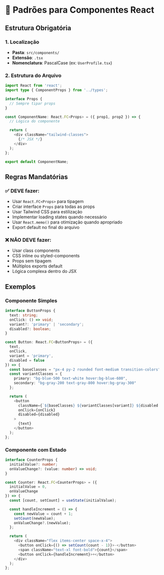 # 🧩 Padrões para Componentes React

## Estrutura Obrigatória

### 1. Localização

- **Pasta**: `src/components/`
- **Extensão**: `.tsx`
- **Nomenclatura**: PascalCase (ex: `UserProfile.tsx`)

### 2. Estrutura do Arquivo

```typescript
import React from 'react';
import type { ComponentProps } from '../types';

interface Props {
  // Sempre tipar props
}

const ComponentName: React.FC<Props> = ({ prop1, prop2 }) => {
  // Lógica do componente

  return (
    <div className="tailwind-classes">
      {/* JSX */}
    </div>
  );
};

export default ComponentName;
```

## Regras Mandatórias

### ✅ DEVE fazer:

- Usar `React.FC<Props>` para tipagem
- Criar interface `Props` para todas as props
- Usar Tailwind CSS para estilização
- Implementar loading states quando necessário
- Usar `React.memo()` para otimização quando apropriado
- Export default no final do arquivo

### ❌ NÃO DEVE fazer:

- Usar class components
- CSS inline ou styled-components
- Props sem tipagem
- Múltiplos exports default
- Lógica complexa dentro do JSX

## Exemplos

### Componente Simples

```typescript
interface ButtonProps {
  text: string;
  onClick: () => void;
  variant?: 'primary' | 'secondary';
  disabled?: boolean;
}

const Button: React.FC<ButtonProps> = ({
  text,
  onClick,
  variant = 'primary',
  disabled = false
}) => {
  const baseClasses = "px-4 py-2 rounded font-medium transition-colors";
  const variantClasses = {
    primary: "bg-blue-500 text-white hover:bg-blue-600",
    secondary: "bg-gray-200 text-gray-800 hover:bg-gray-300"
  };

  return (
    <button
      className={`${baseClasses} ${variantClasses[variant]} ${disabled ? 'opacity-50 cursor-not-allowed' : ''}`}
      onClick={onClick}
      disabled={disabled}
    >
      {text}
    </button>
  );
};
```

### Componente com Estado

```typescript
interface CounterProps {
  initialValue?: number;
  onValueChange?: (value: number) => void;
}

const Counter: React.FC<CounterProps> = ({
  initialValue = 0,
  onValueChange
}) => {
  const [count, setCount] = useState(initialValue);

  const handleIncrement = () => {
    const newValue = count + 1;
    setCount(newValue);
    onValueChange?.(newValue);
  };

  return (
    <div className="flex items-center space-x-4">
      <button onClick={() => setCount(count - 1)}>-</button>
      <span className="text-xl font-bold">{count}</span>
      <button onClick={handleIncrement}>+</button>
    </div>
  );
};
```
